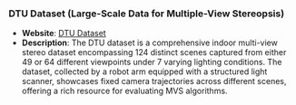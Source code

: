 ### DTU Dataset (Large-Scale Data for Multiple-View Stereopsis)
- **Website**: [DTU Dataset](https://roboimagedata.compute.dtu.dk/?page_id=36)
- **Description**: The DTU dataset is a comprehensive indoor multi-view stereo dataset encompassing 124 distinct scenes captured from either 49 or 64 different viewpoints under 7 varying lighting conditions. The dataset, collected by a robot arm equipped with a structured light scanner, showcases fixed camera trajectories across different scenes, offering a rich resource for evaluating MVS algorithms.